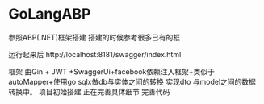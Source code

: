 # GoLangABP

参照ABP(.NET)框架搭建
搭建的时候参考很多已有的框

运行起来后
http://localhost:8181/swagger/index.html

框架 由Gin + JWT +SwaggerUi+facebook依赖注入框架+类似于autoMapper+使用go sqlx做db与实体之间的转换
实现dto 与model之间的数据转换中。
项目初始搭建 正在完善具体细节 完善代码
